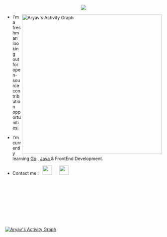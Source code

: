 
 <p align="center">
 <a href="https://github.com/DenverCoder1/readme-typing-svg"><img src="https://readme-typing-svg.herokuapp.com/?lines=Hey%20,%20I%20am%20Aryav%20!;&font=Fira%20Code&center=true&width=440&height=45&color=f75c7e&vCenter=true&size=22"></a>
</p>

<p>
<img align="right" width="450px" alt="Aryav's Activity Graph" src="https://github-readme-stats.vercel.app/api?username=aryav-v&show_icons=true&count_private=true&theme=gotham" />

- I'm a freshman looking out for open-source contribution opportunities.

- I'm currently learning <a href="https://go.dev/">Go</a> , <a href="https://www.java.com/en/"> Java </a> & FrontEnd Development.

- Contact me :&nbsp;&nbsp; <a href="https://twitter.com/aryav_v"><img height="30px" width="30px" src="https://cdn4.iconfinder.com/data/icons/social-media-icons-the-circle-set/48/twitter_circle-1024.png" /></a> &nbsp;&nbsp;&nbsp;&nbsp; <a href="mailto:aryav.1729@gmail.com"><img height="30px" width="30px" src="https://img.icons8.com/fluency/344/secure-mail.png" /></a>
</p>

<br>
<br>
<br>
<br>
<br>
<br>
 

<br>
<br>



<a href="https://github.com/ashutosh00710/github-readme-activity-graph"><img alt="Aryav's Activity Graph" src="https://denvercoder1-activity-graph.herokuapp.com/graph/?username=aryav-v&bg_color=1F222E&color=F8D866&line=F85D7F&point=FFFFFF&hide_border=true" /></a>


<!--START_SECTION:waka-->
<!--END_SECTION:waka-->


 
